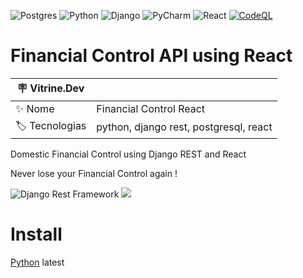 ![Postgres](https://img.shields.io/badge/postgres-%23316192.svg?style=for-the-badge&logo=postgresql&logoColor=white)
![Python](https://img.shields.io/badge/python-3670A0?style=for-the-badge&logo=python&logoColor=ffdd54)
![Django](https://img.shields.io/badge/Django-092E20?style=for-the-badge&logo=django&logoColor=white)
![PyCharm](https://img.shields.io/badge/PyCharm-000000.svg?&style=for-the-badge&logo=PyCharm&logoColor=white)
![React](https://img.shields.io/badge/React-20232A?style=for-the-badge&logo=react&logoColor=61DAFB)
[![CodeQL](https://github.com/Marrowsed/Financial_Control_React/actions/workflows/codeql-analysis.yml/badge.svg?branch=master)](https://github.com/Marrowsed/Financial_Control_React/actions/workflows/codeql-analysis.yml)
# Financial Control API using React
| :placard: Vitrine.Dev |     |
| -------------  | --- |
| :sparkles: Nome        | Financial Control React
| :label: Tecnologias | python, django rest, postgresql, react

Domestic Financial Control using Django REST and React

Never lose your Financial Control again !

<img src="https://www.django-rest-framework.org/img/logo.png#vitrinedev" alt="Django Rest Framework">
<img src="https://arquivo.devmedia.com.br/cursos/imagem/curso_o-que-e-react_2127.png#vitrinedev">

<h1> Install </h1>
<a href="https://www.python.org/downloads/" target="_blank">Python</a> latest
